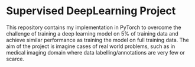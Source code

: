 # Supervised DeepLearning Project

This repository contains my implementation in PyTorch to overcome the challenge of training a deep learning model on 5% of training data and achieve similar performance as training the model on full training data. The aim of the project is imagine cases of real world problems, such as in medical imaging domain where data labelling/annotations are very few or scarce.  
